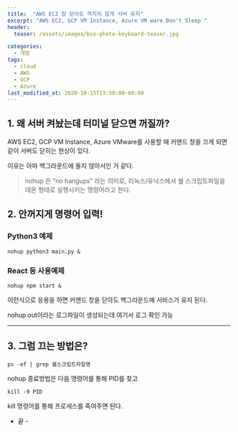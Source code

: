 ```yaml
---
title:  "AWS EC2 창 닫아도 꺼지지 않게 서버 유지"
excerpt: "AWS EC2, GCP VM Instance, Azure VM ware Don't Sleep "
header:
  teaser: /assets/images/bio-photo-keyboard-teaser.jpg

categories:
  - 개발
tags:
  - cloud
  - AWS
  - GCP
  - Azure
last_modified_at: 2020-10-15T13:50:00-00:00
---
```



## 1. 왜 서버 켜놨는데 터미널 닫으면 꺼질까?

AWS EC2, GCP VM Instance, Azure VMware를 사용할 때 커맨드 창을 끄게 되면 같이 서버도 닫히는 현상이 있다.

이유는 아마 백그라운드에 돌지 않아서인 거 같다.

> nohup 은 “no hangups” 라는 의미로, 리눅스/유닉스에서 쉘 스크립트파일을 데몬 형태로 실행시키는 명령어라고 한다.


## 2. 안꺼지게 명령어 입력! 

### Python3 예제
```
nohup python3 main.py &
```


### React 등 사용예제
```
nohup npm start &
```

이런식으로 응용을 하면 커맨드 창을 닫아도 백그라운드에 서비스가 유지 된다.

nohup.out이라는 로그파일이 생성되는데 여기서 로그 확인 가능




***



## 3. 그럼 끄는 방법은?

```
ps -ef | grep 쉘스크립트파일명
```

nohup 종료방법은 다음 명령어를 통해 PID를 찾고

```
kill -9 PID
```

kill 명령어를 통해 프로세스를 죽여주면 된다.


- 끝 -